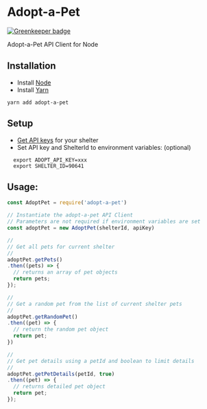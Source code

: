 # Adopt-a-Pet

[![Greenkeeper badge](https://badges.greenkeeper.io/lynnaloo/adopt-a-pet.svg)](https://greenkeeper.io/)

Adopt-a-Pet API Client for Node

## Installation

*   Install [Node](https://nodejs.org/)
*   Install [Yarn](https://yarnpkg.com/en/docs/install#alternatives-tab)

```
yarn add adopt-a-pet
```

## Setup

*   [Get API keys](http://www.adoptapet.com/shelter/portable_pet_list_api) for your shelter
*   Set API key and ShelterId to environment variables: (optional)

```
  export ADOPT_API_KEY=xxx
  export SHELTER_ID=90641
```

## Usage:

```javascript
const AdoptPet = require('adopt-a-pet')

// Instantiate the adopt-a-pet API Client
// Parameters are not required if environment variables are set
const adoptPet = new AdoptPet(shelterId, apiKey)

//
// Get all pets for current shelter
//
adoptPet.getPets()
.then((pets) => {
  // returns an array of pet objects
  return pets;
});

//
// Get a random pet from the list of current shelter pets
//
adoptPet.getRandomPet()
.then((pet) => {
  // return the random pet object
  return pet;
})

//
// Get pet details using a petId and boolean to limit details
//
adoptPet.getPetDetails(petId, true)
.then((pet) => {
  // returns detailed pet object
  return pet;
});
```
